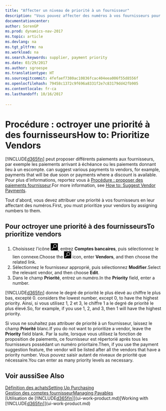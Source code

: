 ```yaml
---
title: "Affecter un niveau de priorité à un fournisseur"
description: "Vous pouvez affecter des numéros à vos fournisseurs pour les classer par ordre de priorité et faciliter des propositions de paiement dans Dynamics NAV."
documentationcenter: 
author: SorenGP
ms.prod: dynamics-nav-2017
ms.topic: article
ms.devlang: na
ms.tgt_pltfrm: na
ms.workload: na
ms.search.keywords: supplier, payment priority
ms.date: 03/29/2017
ms.author: sgroespe
ms.translationtype: HT
ms.sourcegitcommit: 4fefaef7380ac10836fcac404eea006f55d8556f
ms.openlocfilehash: 79458c1372c9f696a8331f2e7c83179dd42fb905
ms.contentlocale: fr-ca
ms.lasthandoff: 10/16/2017

---
```

# <a name="how-to-prioritize-vendors"></a><span data-ttu-id="98805-103">Procédure : octroyer une priorité à des fournisseurs</span><span class="sxs-lookup"><span data-stu-id="98805-103">How to: Prioritize Vendors</span></span>
[!INCLUDE[d365fin](includes/d365fin_md.md)]<span data-ttu-id="98805-104"> peut proposer différents paiements aux fournisseurs, par exemple les paiements arrivant à échéance ou les paiements donnant lieu à un escompte.</span><span class="sxs-lookup"><span data-stu-id="98805-104"> can suggest various payments to vendors, for example, payments that will be due soon or payments where a discount is available.</span></span> <span data-ttu-id="98805-105">Pour plus d'informations, reportez vous à [Procédure : proposer des paiements fournisseur](payables-how-suggest-vendor-payments.md).</span><span class="sxs-lookup"><span data-stu-id="98805-105">For more information, see [How to: Suggest Vendor Payments](payables-how-suggest-vendor-payments.md).</span></span>

<span data-ttu-id="98805-106">Tout d'abord, vous devez attribuer une priorité à vos fournisseurs en leur affectant des numéros.</span><span class="sxs-lookup"><span data-stu-id="98805-106">First, you must prioritize your vendors by assigning numbers to them.</span></span>

## <a name="to-prioritize-vendors"></a><span data-ttu-id="98805-107">Pour octroyer une priorité à des fournisseurs</span><span class="sxs-lookup"><span data-stu-id="98805-107">To prioritize vendors</span></span>
1. <span data-ttu-id="98805-108">Choisissez l'icône ![Page ou état pour la recherche](media/ui-search/search_small.png "icône Page ou état pour la recherche"), entrez **Comptes bancaires**, puis sélectionnez le lien connexe.</span><span class="sxs-lookup"><span data-stu-id="98805-108">Choose the ![Search for Page or Report](media/ui-search/search_small.png "Search for Page or Report icon") icon, enter **Vendors**, and then choose the related link.</span></span>
2. <span data-ttu-id="98805-109">Sélectionnez le fournisseur approprié, puis sélectionnez **Modifier**.</span><span class="sxs-lookup"><span data-stu-id="98805-109">Select the relevant vendor, and then choose **Edit**.</span></span>
3. <span data-ttu-id="98805-110">Dans le champ **Priorité**, entrez un numéro.</span><span class="sxs-lookup"><span data-stu-id="98805-110">In the **Priority** field, enter a number.</span></span>

[!INCLUDE[d365fin](includes/d365fin_md.md)]<span data-ttu-id="98805-111"> donne le degré de priorité le plus élevé au chiffre le plus bas, excepté 0.</span><span class="sxs-lookup"><span data-stu-id="98805-111"> considers the lowest number, except 0, to have the highest priority.</span></span> <span data-ttu-id="98805-112">Ainsi, si vous utilisez 1, 2 et 3, le chiffre 1 a le degré de priorité le plus élevé.</span><span class="sxs-lookup"><span data-stu-id="98805-112">So, for example, if you use 1, 2, and 3, then 1 will have the highest priority.</span></span>

<span data-ttu-id="98805-113">Si vous ne souhaitez pas attribuer de priorité à un fournisseur, laissez le champ **Priorité** blanc.</span><span class="sxs-lookup"><span data-stu-id="98805-113">If you do not want to prioritize a vendor, leave the **Priority** field blank.</span></span> <span data-ttu-id="98805-114">Par la suite, lorsque vous utilisez la fonction de proposition de paiements, ce fournisseur est répertorié après tous les fournisseurs possédant un numéro prioritaire.</span><span class="sxs-lookup"><span data-stu-id="98805-114">Then, if you use the payment suggestion feature, the vendor will be listed after all the vendors that have a priority number.</span></span> <span data-ttu-id="98805-115">Vous pouvez saisir autant de niveaux de priorité que nécessaire.</span><span class="sxs-lookup"><span data-stu-id="98805-115">You can enter as many priority levels as necessary.</span></span>

## <a name="see-also"></a><span data-ttu-id="98805-116">Voir aussi</span><span class="sxs-lookup"><span data-stu-id="98805-116">See Also</span></span>
[<span data-ttu-id="98805-117">Définition des achats</span><span class="sxs-lookup"><span data-stu-id="98805-117">Setting Up Purchasing</span></span>](purchasing-setup-purchasing.md)  
[<span data-ttu-id="98805-118">Gestion des comptes fournisseur</span><span class="sxs-lookup"><span data-stu-id="98805-118">Managing Payables</span></span>](payables-manage-payables.md)  
<span data-ttu-id="98805-119">[Utilisation de [!INCLUDE[d365fin](includes/d365fin_md.md)]](ui-work-product.md)</span><span class="sxs-lookup"><span data-stu-id="98805-119">[Working with [!INCLUDE[d365fin](includes/d365fin_md.md)]](ui-work-product.md)</span></span>

